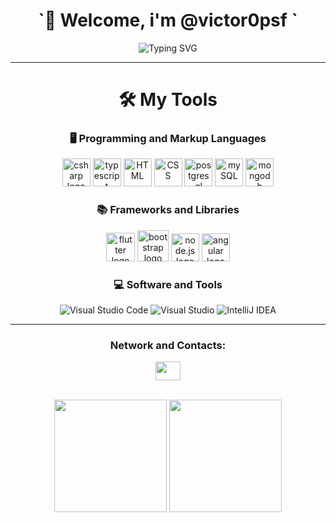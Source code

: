 
<h1 align="center">`👋 Welcome, i'm @victor0psf `</h1>
 <p align="center">
  <img src="https://readme-typing-svg.herokuapp.com?font=Fira+Code&size=20&pause=1000&color=00ADB5&center=true&vCenter=true&width=435&lines=Desenvolvedor+Full+Stack;Aberto+a+novos+desafios" alt="Typing SVG" />
</p>

---

<div align="center">
<h1>🛠️ My Tools</h1>

 
  ### 🖥️ Programming and Markup Languages

  <p align="center">
  <img src="https://cdn.jsdelivr.net/gh/devicons/devicon/icons/csharp/csharp-original.svg" height="45" alt="csharp logo"/>
  <img src=https://cdn.jsdelivr.net/gh/devicons/devicon@latest/icons/javascript/javascript-original.svg height="45" alt= typescript logo/>
  <img src="https://cdn.jsdelivr.net/gh/devicons/devicon/icons/html5/html5-original.svg" height="45" alt= HTML logo/>
  <img src="https://cdn.jsdelivr.net/gh/devicons/devicon@latest/icons/css3/css3-original.svg" height="45" alt= CSS logo/>
  <img src="https://cdn.jsdelivr.net/gh/devicons/devicon@latest/icons/postgresql/postgresql-original-wordmark.svg" height="45" alt= postgresql logo/>
  <img src="https://cdn.jsdelivr.net/gh/devicons/devicon@latest/icons/mysql/mysql-original.svg" height="45" alt= mySQL logo/>
  <img src="https://cdn.jsdelivr.net/gh/devicons/devicon@latest/icons/mongodb/mongodb-original.svg" height="45" alt="mongodb logo"/>
  </p>

 ### 📚 Frameworks and Libraries
 
 <p align="center">
<img src="https://cdn.jsdelivr.net/gh/devicons/devicon@latest/icons/flutter/flutter-original.svg" height="46" alt="flutter logo"/>
<img src="https://cdn.jsdelivr.net/gh/devicons/devicon@latest/icons/bootstrap/bootstrap-original.svg" height="50" alt="bootstrap logo"/>
<img src="https://cdn.jsdelivr.net/gh/devicons/devicon@latest/icons/nodejs/nodejs-original.svg" height="45" alt="node.js logo" />
<img src="https://cdn.jsdelivr.net/gh/devicons/devicon@latest/icons/angular/angular-original.svg" height="45" alt="angular logo" />
</p>


### 💻 Software and Tools

<p align="center">
 
![Visual Studio Code](https://img.shields.io/badge/-Visual%20Studio%20Code-007ACC?style=for-the-badge&logo=visual-studio-code&logoColor=white)
![Visual Studio](https://img.shields.io/badge/-Visual%20Studio-5C2D91?style=for-the-badge&logo=visual-studio&logoColor=white)
![IntelliJ IDEA](https://img.shields.io/badge/-IntelliJ%20IDEA-000000?style=for-the-badge&logo=intellij-idea&logoColor=white)
</p>

</div>

---
 
<div align="center">
   <h3>Network and Contacts:</h3>
  <a href="https://www.linkedin.com/in/victorpsf/" target='_blank'><img width="40" height="30" src="https://cdn.jsdelivr.net/gh/devicons/devicon@latest/icons/linkedin/linkedin-original.svg" target="_blank"></a> 
</div>

</br>

<p align="center">
  <img height="180em" src="https://github-readme-stats.vercel.app/api?username=victor0psf&show_icons=true&theme=radical"/>
  <img height="180em" src="https://github-readme-stats.vercel.app/api/top-langs/?username=victor0psf&layout=compact&langs_count=6&theme=radical"/>
</p>




